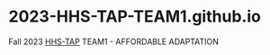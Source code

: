 # 2023-HHS-TAP-TEAM1.github.io
Fall 2023 <a href="https://hhs.htps.us/activities/johnson_and_johnson_technology_awareness_program" target="_blank">HHS-TAP</a> TEAM1 - AFFORDABLE ADAPTATION

